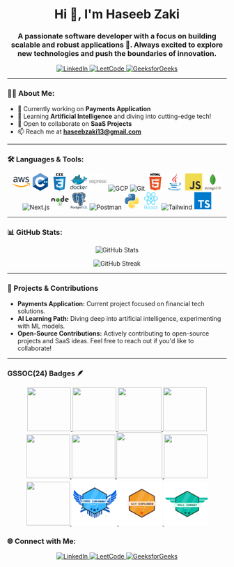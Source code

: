 <h1 align="center">Hi 👋, I'm Haseeb Zaki</h1>
<h3 align="center">A passionate software developer with a focus on building scalable and robust applications 🚀. Always excited to explore new technologies and push the boundaries of innovation.</h3>

<p align="center">
  <a href="https://linkedin.com/in/haseebzaki" target="blank">
    <img src="https://img.shields.io/badge/LinkedIn-Connect-blue?style=flat&logo=linkedin" alt="LinkedIn" />
  </a>
  <a href="https://www.leetcode.com/haseebzaki13" target="blank">
    <img src="https://img.shields.io/badge/LeetCode-Profile-yellow?style=flat&logo=leetcode" alt="LeetCode" />
  </a>
  <a href="https://auth.geeksforgeeks.org/user/haseebzqody" target="blank">
    <img src="https://img.shields.io/badge/GeeksforGeeks-Profile-brightgreen?style=flat&logo=geeksforgeeks" alt="GeeksforGeeks" />
  </a>
</p>

---

### 👨‍💻 About Me:
- 🔭 Currently working on **Payments Application**
- 🌱 Learning **Artificial Intelligence** and diving into cutting-edge tech!
- 👯 Open to collaborate on **SaaS Projects**
- 📫 Reach me at **haseebzaki13@gmail.com**

---

### 🛠 Languages & Tools:
<p align="center">
  <img src="https://raw.githubusercontent.com/devicons/devicon/master/icons/amazonwebservices/amazonwebservices-original-wordmark.svg" alt="AWS" width="40" height="40"/>
  <img src="https://raw.githubusercontent.com/devicons/devicon/master/icons/cplusplus/cplusplus-original.svg" alt="C++" width="40" height="40"/>
  <img src="https://raw.githubusercontent.com/devicons/devicon/master/icons/css3/css3-original-wordmark.svg" alt="CSS3" width="40" height="40"/>
  <img src="https://raw.githubusercontent.com/devicons/devicon/master/icons/docker/docker-original-wordmark.svg" alt="Docker" width="40" height="40"/>
  <img src="https://raw.githubusercontent.com/devicons/devicon/master/icons/express/express-original-wordmark.svg" alt="Express" width="40" height="40"/>
  <img src="https://www.vectorlogo.zone/logos/google_cloud/google_cloud-icon.svg" alt="GCP" width="40" height="40"/>
  <img src="https://www.vectorlogo.zone/logos/git-scm/git-scm-icon.svg" alt="Git" width="40" height="40"/>
  <img src="https://raw.githubusercontent.com/devicons/devicon/master/icons/html5/html5-original-wordmark.svg" alt="HTML5" width="40" height="40"/>
  <img src="https://raw.githubusercontent.com/devicons/devicon/master/icons/java/java-original.svg" alt="Java" width="40" height="40"/>
  <img src="https://raw.githubusercontent.com/devicons/devicon/master/icons/javascript/javascript-original.svg" alt="JavaScript" width="40" height="40"/>
  <img src="https://raw.githubusercontent.com/devicons/devicon/master/icons/mongodb/mongodb-original-wordmark.svg" alt="MongoDB" width="40" height="40"/>
  <img src="https://cdn.worldvectorlogo.com/logos/nextjs-2.svg" alt="Next.js" width="40" height="40"/>
  <img src="https://raw.githubusercontent.com/devicons/devicon/master/icons/nodejs/nodejs-original-wordmark.svg" alt="Node.js" width="40" height="40"/>
  <img src="https://raw.githubusercontent.com/devicons/devicon/master/icons/postgresql/postgresql-original-wordmark.svg" alt="PostgreSQL" width="40" height="40"/>
  <img src="https://www.vectorlogo.zone/logos/getpostman/getpostman-icon.svg" alt="Postman" width="40" height="40"/>
  <img src="https://raw.githubusercontent.com/devicons/devicon/master/icons/python/python-original.svg" alt="Python" width="40" height="40"/>
  <img src="https://raw.githubusercontent.com/devicons/devicon/master/icons/react/react-original-wordmark.svg" alt="React" width="40" height="40"/>
  <img src="https://www.vectorlogo.zone/logos/tailwindcss/tailwindcss-icon.svg" alt="Tailwind" width="40" height="40"/>
  <img src="https://raw.githubusercontent.com/devicons/devicon/master/icons/typescript/typescript-original.svg" alt="TypeScript" width="40" height="40"/>
</p>

---

### 📊 GitHub Stats:
<p align="center">
  <img src="https://github-readme-stats.vercel.app/api?username=haseebzaki-07&show_icons=true&locale=en&theme=radical" alt="GitHub Stats" />
</p>
<p align="center">
  <img src="https://github-readme-streak-stats.herokuapp.com/?user=haseebzaki-07&theme=radical" alt="GitHub Streak" />
</p>

---

### 🌟 Projects & Contributions
- **Payments Application:** Current project focused on financial tech solutions.
- **AI Learning Path:** Diving deep into artificial intelligence, experimenting with ML models.
- **Open-Source Contributions:** Actively contributing to open-source projects and SaaS ideas. Feel free to reach out if you'd like to collaborate!

---


### GSSOC(24) Badges 🪶
<div style='display:flex; align-items:center; gap: 10px;' align='center'><a href="https://gssoc.girlscript.tech/leaderboard">
<img src="https://raw.githubusercontent.com/GSSoC24/Postman-Challenge/main/docs/assets/Postman%20White.png" width="100px" height="100px" />
  <img src="https://raw.githubusercontent.com/GSSoC24/Postman-Challenge/main/docs/assets/1.png" width="100px" height="100px" />
  <img src="https://raw.githubusercontent.com/GSSoC24/Postman-Challenge/main/docs/assets/2.png" width="100px" height="100px" />
  <img src="https://raw.githubusercontent.com/GSSoC24/Postman-Challenge/main/docs/assets/3.png" width="100px" height="100px" />
  <img src="https://raw.githubusercontent.com/GSSoC24/Postman-Challenge/main/docs/assets/4.png" width="100px" height="100px" />
  <img src="https://raw.githubusercontent.com/GSSoC24/Postman-Challenge/main/docs/assets/5.png" width="100px" height="100px" />
  <img src="https://raw.githubusercontent.com/GSSoC24/Postman-Challenge/main/docs/assets/6.png" width="105px" height="105px" />
  <img src="https://raw.githubusercontent.com/GSSoC24/Postman-Challenge/main/docs/assets/7.png" width="100px" height="100px" />
  <img src="https://raw.githubusercontent.com/GSSoC24/Postman-Challenge/main/docs/assets/8.png" width="100px" height="100px" />
  <img src="https://raw.githubusercontent.com/GSSoC24/Contributor/refs/heads/main/assets/Code%20Luminary.png" width="105px" height="105px" />
  <img src="https://raw.githubusercontent.com/GSSoC24/Contributor/refs/heads/main/assets/Git%20Explorer.png" width="100px" height="100px" />
  <img src="https://raw.githubusercontent.com/GSSoC24/Contributor/refs/heads/main/assets/Pull%20Expert.png" width="100px" height="100px" /></a>
</div>


### 🌐 Connect with Me:
<p align="center">
  <a href="https://linkedin.com/in/haseebzaki" target="blank">
    <img src="https://img.shields.io/badge/LinkedIn-Haseeb%20Zaki-blue?style=for-the-badge&logo=linkedin" alt="LinkedIn" />
  </a>
  <a href="https://www.leetcode.com/haseebzaki13" target="blank">
    <img src="https://img.shields.io/badge/LeetCode-Haseeb%20Zaki-orange?style=for-the-badge&logo=leetcode" alt="LeetCode" />
  </a>
  <a href="https://auth.geeksforgeeks.org/user/haseebzqody" target="blank">
    <img src="https://img.shields.io/badge/GeeksforGeeks-Haseeb%20Zaki-brightgreen?style=for-the-badge&logo=geeksforgeeks" alt="GeeksforGeeks" />
  </a>
</p>
